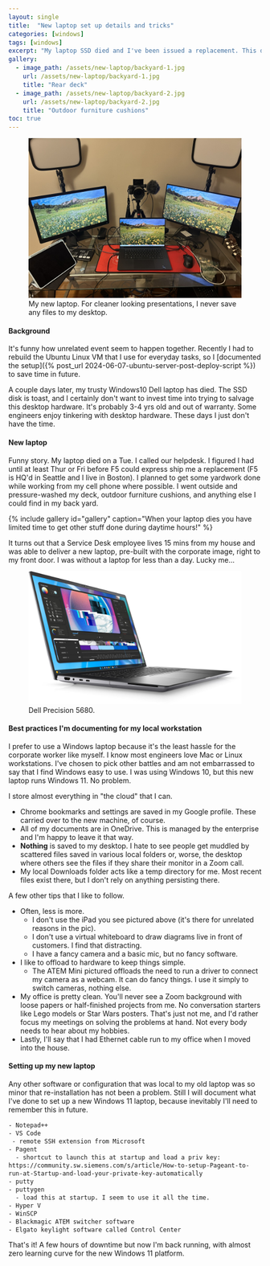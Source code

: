 ```yaml
---
layout: single
title:  "New laptop set up details and tricks"
categories: [windows]
tags: [windows]
excerpt: "My laptop SSD died and I've been issued a replacement. This documents my workstation set up in case I need to do it again." #this is a custom variable meant for a short description to be displayed on home page
gallery:
  - image_path: /assets/new-laptop/backyard-1.jpg
    url: /assets/new-laptop/backyard-1.jpg
    title: "Rear deck"
  - image_path: /assets/new-laptop/backyard-2.jpg
    url: /assets/new-laptop/backyard-2.jpg
    title: "Outdoor furniture cushions"
toc: true
---
```

<figure>
    <a href="/assets/new-laptop/new-laptop-setup.jpg"><img src="/assets/new-laptop/new-laptop-setup.jpg"></a>
    <figcaption>My new laptop. For cleaner looking presentations, I never save any files to my desktop.</figcaption>
</figure>

#### Background
It's funny how unrelated event seem to happen together. Recently I had to rebuild the Ubuntu Linux VM that I use for everyday tasks, so I [documented the setup]({% post_url 2024-06-07-ubuntu-server-post-deploy-script %}) to save time in future. 

A couple days later, my trusty Windows10 Dell laptop has died. The SSD disk is toast, and I certainly don't want to invest time into trying to salvage this desktop hardware. It's probably 3-4 yrs old and out of warranty. Some engineers enjoy tinkering with desktop hardware. These days I just don't have the time.

#### New laptop
Funny story. My laptop died on a Tue. I called our helpdesk. I figured I had until at least Thur or Fri before F5 could express ship me a replacement (F5 is HQ'd in Seattle and I live in Boston). I planned to get some yardwork done while working from my cell phone where possible. I went outside and pressure-washed my deck, outdoor furniture cushions, and anything else I could find in my back yard.

{% include gallery id="gallery" caption="When your laptop dies you have limited time to get other stuff done during daytime hours!"  %}

It turns out that a Service Desk employee lives 15 mins from my house and was able to deliver a new laptop, pre-built with the corporate image, right to my front door. I was without a laptop for less than a day. Lucky me...

<figure>
    <a href="/assets/new-laptop/workstation-notebook-precision-16-5680-nt-black-gallery-4.jpg"><img src="/assets/new-laptop/workstation-notebook-precision-16-5680-nt-black-gallery-4.jpg"></a>
    <figcaption>Dell Precision 5680.</figcaption>
</figure>

#### Best practices I'm documenting for my local workstation
I prefer to use a Windows laptop because it's the least hassle for the corporate worker like myself. I know most engineers love Mac or Linux workstations. I've chosen to pick other battles and am not embarrassed to say that I find Windows easy to use. I was using Windows 10, but this new laptop runs Windows 11. No problem.

I store almost everything in "the cloud" that I can. 
- Chrome bookmarks and settings are saved in my Google profile. These carried over to the new machine, of course.
- All of my documents are in OneDrive. This is managed by the enterprise and I'm happy to leave it that way.
- **Nothing** is saved to my desktop. I hate to see people get muddled by scattered files saved in various local folders or, worse, the desktop where others see the files if they share their monitor in a Zoom call.
- My local Downloads folder acts like a temp directory for me. Most recent files exist there, but I don't rely on anything persisting there. 

A few other tips that I like to follow.
- Often, less is more.
  - I don't use the iPad you see pictured above (it's there for unrelated reasons in the pic).
  - I don't use a virtual whiteboard to draw diagrams live in front of customers. I find that distracting.
  - I have a fancy camera and a basic mic, but no fancy software. 
- I like to offload to hardware to keep things simple.
  - The ATEM Mini pictured offloads the need to run a driver to connect my camera as a webcam. It can do fancy things. I use it simply to switch cameras, nothing else.
- My office is pretty clean. You'll never see a Zoom background with loose papers or half-finished projects from me. No conversation starters like Lego models or Star Wars posters. That's just not me, and I'd rather focus my meetings on solving the problems at hand. Not every body needs to hear about my hobbies.
- Lastly, I'll say that I had Ethernet cable run to my office when I moved into the house.

#### Setting up my new laptop
Any other software or configuration that was local to my old laptop was so minor that re-installation has not been a problem. Still I will document what I've done to set up a new Windows 11 laptop, because inevitably I'll need to remember this in future.

````
- Notepad++
- VS Code
 - remote SSH extension from Microsoft
- Pagent
  - shortcut to launch this at startup and load a priv key: https://community.sw.siemens.com/s/article/How-to-setup-Pageant-to-run-at-Startup-and-load-your-private-key-automatically
- putty
- puttygen
  - load this at startup. I seem to use it all the time.
- Hyper V
- WinSCP
- Blackmagic ATEM switcher software
- Elgato keylight software called Control Center
````

That's it! A few hours of downtime but now I'm back running, with almost zero learning curve for the new Windows 11 platform. 

